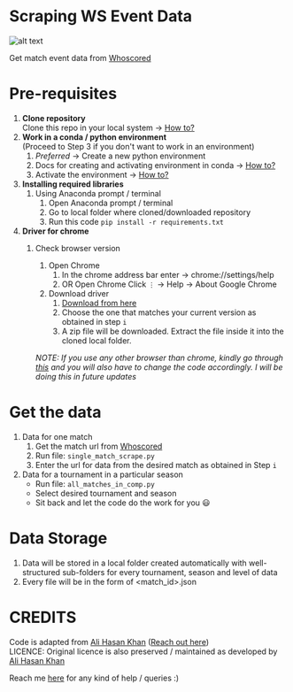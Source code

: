 # Scraping WS Event Data
![alt text](https://github.com/Stat-Peekers/Scrape-Whoscored-Event-Data/blob/main/logo.jpg "Whoscored")

Get match event data from [Whoscored](http://whoscored.com/ "Whoscored") 

**Pre-requisites**
==================
1. **Clone repository** \
    Clone this repo in your local system -> [How to?](https://docs.github.com/en/repositories/creating-and-managing-repositories/cloning-a-repository)
2. **Work in a conda / python environment**\
   (Proceed to Step 3 if you don't want to work in an environment)
   1. _Preferred_ -> Create a new python environment
   2. Docs for creating and activating environment in conda -> [How to?](https://docs.conda.io/projects/conda/en/latest/user-guide/tasks/manage-environments.html#creating-an-environment-with-commands)
   3. Activate the environment -> [How to?](https://docs.conda.io/projects/conda/en/latest/user-guide/tasks/manage-environments.html#activating-an-environment)
3. **Installing required libraries**
   1. Using Anaconda prompt / terminal
      1. Open Anaconda prompt / terminal
      2. Go to local folder where cloned/downloaded repository
      4. Run this code `pip install -r requirements.txt`
4. **Driver for chrome**
   1. Check browser version
      1. Open Chrome
         1. In the chrome address bar enter -> chrome://settings/help
         2. OR Open Chrome Click `⋮` -> Help -> About Google Chrome
      2. Download driver
         1. [Download from here](https://chromedriver.chromium.org/downloads)
         2. Choose the one that matches your current version as obtained in step `i`
         3. A zip file will be downloaded. Extract the file inside it into the cloned local folder.

      _NOTE: If you use any other browser than chrome, kindly go through [this](https://selenium-python.readthedocs.io/installation.html#drivers) and you will also have to change the code accordingly. I will be doing this in future updates_
   

**Get the data**
================
1. Data for one match
   1. Get the match url from [Whoscored](http://whoscored.com/ "Whoscored")
   2. Run file: `single_match_scrape.py`
   3. Enter the url for data from the desired match as obtained in Step `i`
2. Data for a tournament in a particular season
   - Run file: `all_matches_in_comp.py`
   - Select desired tournament and season
   - Sit back and let the code do the work for you :smiley:
   
**Data Storage**
================
1. Data will be stored in a local folder created automatically with well-structured sub-folders for every tournament, season and level of data
2. Every file will be in the form of <match_id>.json

**CREDITS**
===========
Code is adapted from [Ali Hasan Khan](https://github.com/Ali-Hasan-Khan/Scrape-Whoscored-Event-Data) ([Reach out here](https://twitter.com/rockingAli5)) \
LICENCE: Original licence is also preserved / maintained as developed by [Ali Hasan Khan](https://github.com/Ali-Hasan-Khan/Scrape-Whoscored-Event-Data)

Reach me [here](https://twitter.com/StatPeekers) for any kind of help / queries :) 
